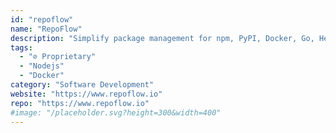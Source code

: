 ```yaml
---
id: "repoflow"
name: "RepoFlow"
description: "Simplify package management for npm, PyPI, Docker, Go, Helm, and more. Try it for free with 10GB storage, 10GB bandwidth, 100 packages, and unlimited users in the cloud, or self-hosted for personal use only."
tags:
  - "⊘ Proprietary"
  - "Nodejs"
  - "Docker"
category: "Software Development"
website: "https://www.repoflow.io"
repo: "https://www.repoflow.io"
#image: "/placeholder.svg?height=300&width=400"
---
```


